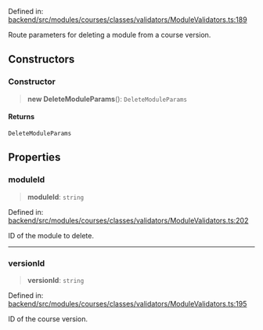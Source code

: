 Defined in: [backend/src/modules/courses/classes/validators/ModuleValidators.ts:189](https://github.com/continuousactivelearning/vibe/blob/2acbe3b478970855555eb5e714d2dc1713e5937b/backend/src/modules/courses/classes/validators/ModuleValidators.ts#L189)

Route parameters for deleting a module from a course version.

## Constructors

### Constructor

> **new DeleteModuleParams**(): `DeleteModuleParams`

#### Returns

`DeleteModuleParams`

## Properties

### moduleId

> **moduleId**: `string`

Defined in: [backend/src/modules/courses/classes/validators/ModuleValidators.ts:202](https://github.com/continuousactivelearning/vibe/blob/2acbe3b478970855555eb5e714d2dc1713e5937b/backend/src/modules/courses/classes/validators/ModuleValidators.ts#L202)

ID of the module to delete.

***

### versionId

> **versionId**: `string`

Defined in: [backend/src/modules/courses/classes/validators/ModuleValidators.ts:195](https://github.com/continuousactivelearning/vibe/blob/2acbe3b478970855555eb5e714d2dc1713e5937b/backend/src/modules/courses/classes/validators/ModuleValidators.ts#L195)

ID of the course version.
